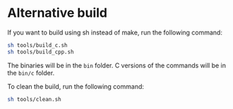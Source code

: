 # Alternative build
If you want to build using sh instead of make, run the following command:
```bash
sh tools/build_c.sh
sh tools/build_cpp.sh
```
The binaries will be in the `bin` folder. C versions of the commands will be in the `bin/c` folder.

To clean the build, run the following command:
```bash
sh tools/clean.sh
```
